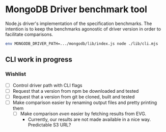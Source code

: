 # MongoDB Driver benchmark tool

Node.js driver's implementation of the specification benchmarks.
The intention is to keep the benchmarks agonostic of driver version in order to facilitate comparisons.

```sh
env MONGODB_DRIVER_PATH=.../mongodb/lib/index.js node ./lib/cli.mjs
```

## CLI work in progress

### Wishlist

- [ ] Control driver path with CLI flags
- [ ] Request that a version from npm be downloaded and tested
- [ ] Request that a version from git be cloned, built and tested
- [ ] Make comparison easier by renaming output files and pretty printing them
  - [ ] Make comparison _even_ easier by fetching results from EVG.
    - Currently, our results are not made available in a nice way. Predictable S3 URL?

